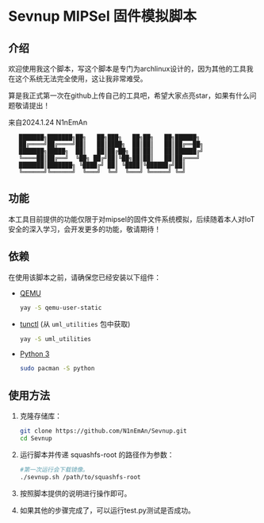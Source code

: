 # Sevnup MIPSel 固件模拟脚本

## 介绍

欢迎使用我这个脚本，写这个脚本是专门为archlinux设计的，因为其他的工具我在这个系统无法完全使用，这让我非常难受。

算是我正式第一次在github上传自己的工具吧，希望大家点亮star，如果有什么问题敬请提出！

来自2024.1.24 N1nEmAn

```
   ███████╗███████╗██╗   ██╗███╗   ██╗██╗   ██╗██████╗ 
   ██╔════╝██╔════╝██║   ██║████╗  ██║██║   ██║██╔══██╗
   ███████╗█████╗  ██║   ██║██╔██╗ ██║██║   ██║██████╔╝
   ╚════██║██╔══╝  ╚██╗ ██╔╝██║╚██╗██║██║   ██║██╔═══╝ 
   ███████║███████╗ ╚████╔╝ ██║ ╚████║╚██████╔╝██║     
   ╚══════╝╚══════╝  ╚═══╝  ╚═╝  ╚═══╝ ╚═════╝ ╚═╝     
```

## 功能

本工具目前提供的功能仅限于对mipsel的固件文件系统模拟，后续随着本人对IoT安全的深入学习，会开发更多的功能，敬请期待！

## 依赖

在使用该脚本之前，请确保您已经安装以下组件：

- [QEMU](https://www.qemu.org/)

  ```bash
  yay -S qemu-user-static
  ```

- [tunctl](https://tunctl.sourceforge.net/) (从 `uml_utilities` 包中获取)

  ```bash
  yay -S uml_utilities
  ```

- [Python 3](https://www.python.org/)

  ```bash
  sudo pacman -S python
  ```

## 使用方法

1. 克隆存储库：

   ```bash
   git clone https://github.com/N1nEmAn/Sevnup.git
   cd Sevnup
   ```

2. 运行脚本并传递 squashfs-root 的路径作为参数：

   ```bash
   #第一次运行会下载镜像。
   ./sevnup.sh /path/to/squashfs-root
   ```

3. 按照脚本提供的说明进行操作即可。


4. 如果其他的步骤完成了，可以运行test.py测试是否成功。

